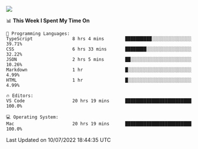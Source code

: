 ![](http://github-profile-summary-cards.vercel.app/api/cards/profile-details?username=kok-s0s&theme=vue)

<!--START_SECTION:waka-->
📊 **This Week I Spent My Time On** 

```text
💬 Programming Languages: 
TypeScript               8 hrs 4 mins        ██████████░░░░░░░░░░░░░░░   39.71% 
CSS                      6 hrs 33 mins       ████████░░░░░░░░░░░░░░░░░   32.22% 
JSON                     2 hrs 5 mins        ██░░░░░░░░░░░░░░░░░░░░░░░   10.26% 
Markdown                 1 hr                █░░░░░░░░░░░░░░░░░░░░░░░░   4.99% 
HTML                     1 hr                █░░░░░░░░░░░░░░░░░░░░░░░░   4.99%

🔥 Editors: 
VS Code                  20 hrs 19 mins      █████████████████████████   100.0%

💻 Operating System: 
Mac                      20 hrs 19 mins      █████████████████████████   100.0%

```


 Last Updated on 10/07/2022 18:44:35 UTC
<!--END_SECTION:waka-->
